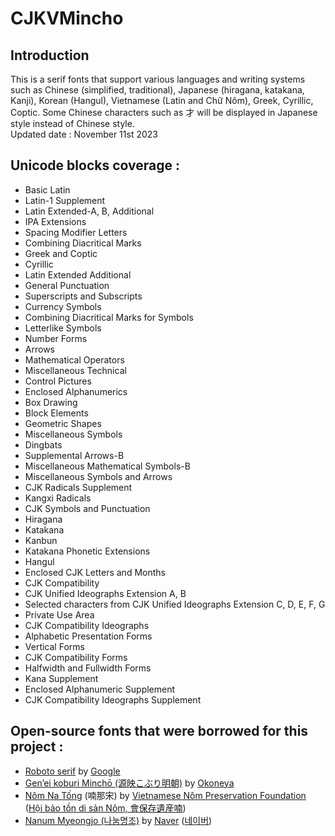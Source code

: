 # CJKVMincho

## Introduction  
This is a serif fonts that support various languages and writing systems such as Chinese (simplified, traditional), Japanese (hiragana, katakana, Kanji), Korean (Hangul), Vietnamese (Latin and Chữ Nôm), Greek, Cyrillic, Coptic. Some Chinese characters such as 才 will be displayed in Japanese style instead of Chinese style.  
Updated date : November 11st 2023

## Unicode blocks coverage :
* Basic Latin
* Latin-1 Supplement
* Latin Extended-A, B, Additional
* IPA Extensions
* Spacing Modifier Letters
* Combining Diacritical Marks
* Greek and Coptic
* Cyrillic
* Latin Extended Additional
* General Punctuation
* Superscripts and Subscripts
* Currency Symbols
* Combining Diacritical Marks for Symbols
* Letterlike Symbols
* Number Forms
* Arrows
* Mathematical Operators
* Miscellaneous Technical
* Control Pictures
* Enclosed Alphanumerics
* Box Drawing
* Block Elements
* Geometric Shapes
* Miscellaneous Symbols
* Dingbats
* Supplemental Arrows-B
* Miscellaneous Mathematical Symbols-B
* Miscellaneous Symbols and Arrows
* CJK Radicals Supplement
* Kangxi Radicals
* CJK Symbols and Punctuation
* Hiragana
* Katakana
* Kanbun
* Katakana Phonetic Extensions
* Hangul
* Enclosed CJK Letters and Months
* CJK Compatibility
* CJK Unified Ideographs Extension A, B
* Selected characters from CJK Unified Ideographs Extension C, D, E, F, G
* Private Use Area
* CJK Compatibility Ideographs
* Alphabetic Presentation Forms
* Vertical Forms
* CJK Compatibility Forms
* Halfwidth and Fullwidth Forms
* Kana Supplement
* Enclosed Alphanumeric Supplement
* CJK Compatibility Ideographs Supplement

## Open-source fonts that were borrowed for this project :
* [Roboto serif](https://fonts.google.com/specimen/Roboto+Serif) by [Google](https://about.google)
* [Gen’ei koburi Minchō (源映こぶり明朝)](https://okoneya.jp/font/genei-koburimin.html) by [Okoneya](https://okoneya.jp)
* [Nôm Na Tống](www.nomfoundation.org/nom-tools/Nom-Font?uiLang=en) (喃那宋) by [Vietnamese Nôm Preservation Foundation](www.nomfoundation.org/?uiLang=en) ([Hội bảo tồn di sản Nôm, 會保存遺産喃](www.nomfoundation.org/?uiLang=vn)) 
* [Nanum Myeongjo (나눔명조)](https://m-hangeul.naver.com/font/detail/nanum-myeongjo) by [Naver](https://www.navercorp.com/en/naver/company) ([네이버](https://www.navercorp.com/naver/company)) 


